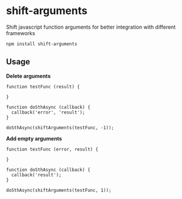 # shift-arguments
Shift javascript function arguments for better integration with different frameworks

    npm install shift-arguments

## Usage

**Delete arguments**

    function testFunc (result) {

    }

    function doSthAsync (callback) {
      callback('error', 'result');
    }

    doSthAsync(shiftArguments(testFunc, -1));

**Add empty arguments**

    function testFunc (error, result) {

    }

    function doSthAsync (callback) {
      callback('result');
    }

    doSthAsync(shiftArguments(testFunc, 1));
